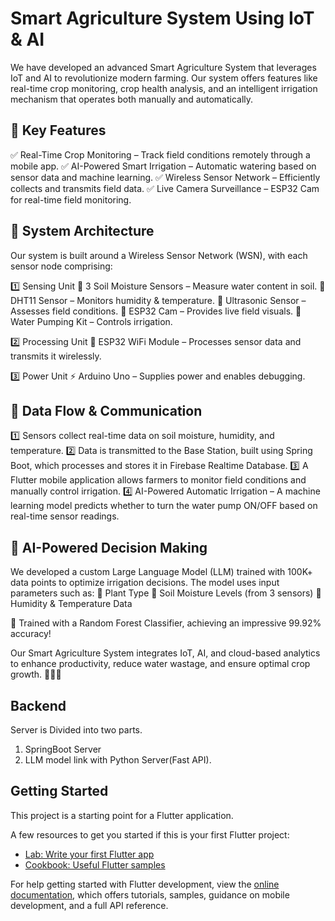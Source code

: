 <!-- # About

FYP - Smart Agriculture System using IOT Devices

We have created a smart agriculture system with facilities like crop health monitoring, real time crop monitoring, manual/automatic irrigation etc. We have used iot devices like soil moisture sensors, Humidity/Temperature sensors, Arduino Uno, Esp 32, relay + Water pumping kit and Esp 32 web cam.

================= FLOW ====================
We have created a wireless sensor network in which we have considered two sensor nodes. Each sensor node consist of -
1) Sensing Unit -> 3 Soil moisture Sensor, Dht 11 (humidity and temp sensor) , Pumping kit, Esp 32 Cam and ultrasonic Sensor.
2) Processing unit -> ESP32 Wifi module.
3) Power unit -> Arduino Uno (for power source and debugging).

Now data is sensed from the sensor and then the data is send to Base Station (Spring boot server). From the base station, the sensors data is stored to real time firebase database.
An flutter application is also build for monitoring the field data and manual watering the field.
Automatic watering feature is also there.We have created an LLM Model which takes input as plant type, Soil moisture 1 ,2, 3 data, humidity data and temp data. Output 1 -> motor On and 0 -> motor off. We have used around 100k entries in raw data and the model is trained using Random Forest Classifier, getting an accuracy of 99.92%. -->


# Smart Agriculture System Using IoT & AI
We have developed an advanced Smart Agriculture System that leverages IoT and AI to revolutionize modern farming. Our system offers features like real-time crop monitoring, crop health analysis, and an intelligent irrigation mechanism that operates both manually and automatically.

## 🚀 Key Features
✅ Real-Time Crop Monitoring – Track field conditions remotely through a mobile app.
✅ AI-Powered Smart Irrigation – Automatic watering based on sensor data and machine learning.
✅ Wireless Sensor Network – Efficiently collects and transmits field data.
✅ Live Camera Surveillance – ESP32 Cam for real-time field monitoring.

## 🔧 System Architecture
Our system is built around a Wireless Sensor Network (WSN), with each sensor node comprising:

1️⃣ Sensing Unit
📌 3 Soil Moisture Sensors – Measure water content in soil.
📌 DHT11 Sensor – Monitors humidity & temperature.
📌 Ultrasonic Sensor – Assesses field conditions.
📌 ESP32 Cam – Provides live field visuals.
📌 Water Pumping Kit – Controls irrigation.

2️⃣ Processing Unit
🔹 ESP32 WiFi Module – Processes sensor data and transmits it wirelessly.

3️⃣ Power Unit
⚡ Arduino Uno – Supplies power and enables debugging.

## 🔗 Data Flow & Communication
1️⃣ Sensors collect real-time data on soil moisture, humidity, and temperature.
2️⃣ Data is transmitted to the Base Station, built using Spring Boot, which processes and stores it in Firebase Realtime Database.
3️⃣ A Flutter mobile application allows farmers to monitor field conditions and manually control irrigation.
4️⃣ AI-Powered Automatic Irrigation – A machine learning model predicts whether to turn the water pump ON/OFF based on real-time sensor readings.

## 🧠 AI-Powered Decision Making
We developed a custom Large Language Model (LLM) trained with 100K+ data points to optimize irrigation decisions. The model uses input parameters such as:
🔹 Plant Type
🔹 Soil Moisture Levels (from 3 sensors)
🔹 Humidity & Temperature Data

🚀 Trained with a Random Forest Classifier, achieving an impressive 99.92% accuracy!

Our Smart Agriculture System integrates IoT, AI, and cloud-based analytics to enhance productivity, reduce water wastage, and ensure optimal crop growth. 🌱💧📡









## Backend 
Server is Divided into two parts.
1) SpringBoot Server
2) LLM model link with Python Server(Fast API).





## Getting Started

This project is a starting point for a Flutter application.

A few resources to get you started if this is your first Flutter project:

- [Lab: Write your first Flutter app](https://docs.flutter.dev/get-started/codelab)
- [Cookbook: Useful Flutter samples](https://docs.flutter.dev/cookbook)

For help getting started with Flutter development, view the
[online documentation](https://docs.flutter.dev/), which offers tutorials,
samples, guidance on mobile development, and a full API reference.
